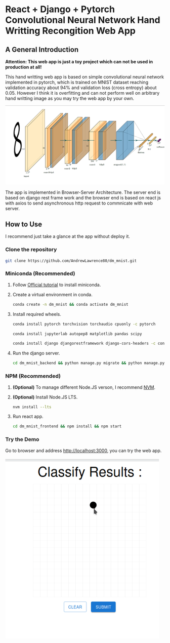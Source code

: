 # React + Django + Pytorch Convolutional Neural Network Hand Writting Recongition Web App

## A General Introduction

**Attention: This web app is just a toy project which can not be used in production at all!**

This hand writting web app is based on simple convolutional neural network implemented in pytorch, which is trained on MNIST dataset reaching validation accuracy about 94% and validation loss (cross entropy) about 0.05. However I think it is overfitting and can not perform well on arbitrary hand writting image as you may try the web app by your own.

![mnist_net](img/mnist_net.png)

The app is implemented in Browser-Server Architecture. The server end is based on django rest frame work and the browser end is based on react js with axios to send asynchronous http request to commnicate with web server.

## How to Use

I recommend just take a glance at the app without deploy it.

### Clone the repository

``` bash
git clone https://github.com/AndrewLawrence80/dm_mnist.git
```

### Miniconda (Recommended)

1. Follow [Official tutorial](https://docs.conda.io/en/latest/miniconda.html) to install miniconda.
2. Create a virtual environment in conda.

   ``` bash
   conda create -n dm_mnist && conda activate dm_mnist
   ```

3. Install required wheels.

    ``` bash
    conda install pytorch torchvision torchaudio cpuonly -c pytorch
    ```

    ``` bash
    conda install jupyterlab autopep8 matplotlib pandas scipy
    ```

    ``` bash
    conda install django djangorestframework django-cors-headers -c conda-forge
    ```

4. Run the django server.

    ``` bash
    cd dm_mnist_backend && python manage.py migrate && python manage.py runserver
    ```

### NPM (Recommended)

1. **(Optional)** To manage different Node.JS verson, I recommend [NVM](https://github.com/nvm-sh/nvm).
2. **(Optional)** Install Node.JS LTS.

    ``` bash
    nvm install --lts
    ```

3. Run react app.

   ``` bash
   cd dm_mnist_frontend && npm install && npm start
   ```

### Try the Demo

Go to browser and address <http://localhost:3000>, you can try the web app.

![dm_mnist](img/dm_mnist.gif)